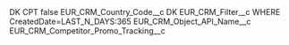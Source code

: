 <?xml version="1.0" encoding="UTF-8"?>
<CustomMetadata xmlns="http://soap.sforce.com/2006/04/metadata" xmlns:xsi="http://www.w3.org/2001/XMLSchema-instance" xmlns:xsd="http://www.w3.org/2001/XMLSchema">
    <label>DK CPT</label>
    <protected>false</protected>
    <values>
        <field>EUR_CRM_Country_Code__c</field>
        <value xsi:type="xsd:string">DK</value>
    </values>
    <values>
        <field>EUR_CRM_Filter__c</field>
        <value xsi:type="xsd:string">WHERE CreatedDate=LAST_N_DAYS:365</value>
    </values>
    <values>
        <field>EUR_CRM_Object_API_Name__c</field>
        <value xsi:type="xsd:string">EUR_CRM_Competitor_Promo_Tracking__c</value>
    </values>
</CustomMetadata>
